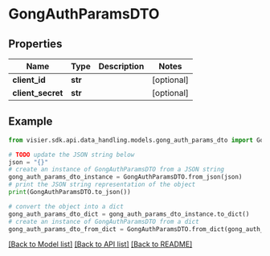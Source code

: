 # GongAuthParamsDTO


## Properties

Name | Type | Description | Notes
------------ | ------------- | ------------- | -------------
**client_id** | **str** |  | [optional] 
**client_secret** | **str** |  | [optional] 

## Example

```python
from visier.sdk.api.data_handling.models.gong_auth_params_dto import GongAuthParamsDTO

# TODO update the JSON string below
json = "{}"
# create an instance of GongAuthParamsDTO from a JSON string
gong_auth_params_dto_instance = GongAuthParamsDTO.from_json(json)
# print the JSON string representation of the object
print(GongAuthParamsDTO.to_json())

# convert the object into a dict
gong_auth_params_dto_dict = gong_auth_params_dto_instance.to_dict()
# create an instance of GongAuthParamsDTO from a dict
gong_auth_params_dto_from_dict = GongAuthParamsDTO.from_dict(gong_auth_params_dto_dict)
```
[[Back to Model list]](../README.md#documentation-for-models) [[Back to API list]](../README.md#documentation-for-api-endpoints) [[Back to README]](../README.md)


